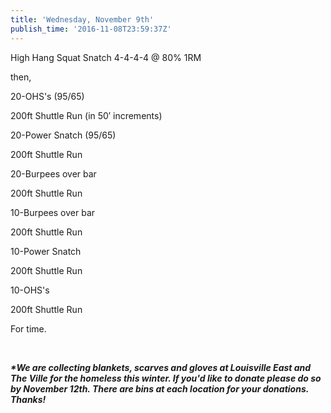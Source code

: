 ```yaml
---
title: 'Wednesday, November 9th'
publish_time: '2016-11-08T23:59:37Z'
---
```


High Hang Squat Snatch 4-4-4-4 @ 80% 1RM

then,

20-OHS's (95/65)

200ft Shuttle Run (in 50′ increments)

20-Power Snatch (95/65)

200ft Shuttle Run

20-Burpees over bar

200ft Shuttle Run

10-Burpees over bar

200ft Shuttle Run

10-Power Snatch

200ft Shuttle Run

10-OHS's

200ft Shuttle Run

For time.

 

***\*We are collecting blankets, scarves and gloves at Louisville East
and The Ville for the homeless this winter. If you'd like to donate
please do so by November 12th. There are bins at each location for your
donations. Thanks!***
